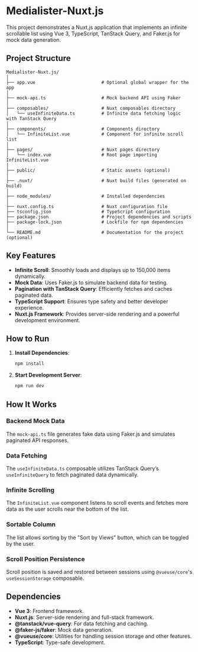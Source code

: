 # Medialister-Nuxt.js

This project demonstrates a Nuxt.js application that implements an infinite scrollable list using Vue 3, TypeScript, TanStack Query, and Faker.js for mock data generation.

## Project Structure
```
Medialister-Nuxt.js/
│
├── app.vue                         # Optional global wrapper for the app
│
├── mock-api.ts                     # Mock backend API using Faker
│
├── composables/                    # Nuxt composables directory
│   └── useInfiniteData.ts          # Infinite data fetching logic with TanStack Query
│
├── components/                     # Components directory
│   └── InfiniteList.vue            # Component for infinite scroll list
│
├── pages/                          # Nuxt pages directory
│   └── index.vue                   # Root page importing InfiniteList.vue
│
├── public/                         # Static assets (optional)
│
├── .nuxt/                          # Nuxt build files (generated on build)
│
├── node_modules/                   # Installed dependencies
│
├── nuxt.config.ts                  # Nuxt configuration file
├── tsconfig.json                   # TypeScript configuration
├── package.json                    # Project dependencies and scripts
├── package-lock.json               # Lockfile for npm dependencies
│
└── README.md                       # Documentation for the project (optional)
```

## Key Features
- **Infinite Scroll**: Smoothly loads and displays up to 150,000 items dynamically.
- **Mock Data**: Uses Faker.js to simulate backend data for testing.
- **Pagination with TanStack Query**: Efficiently fetches and caches paginated data.
- **TypeScript Support**: Ensures type safety and better developer experience.
- **Nuxt.js Framework**: Provides server-side rendering and a powerful development environment.

## How to Run
1. **Install Dependencies**:
   ```bash
   npm install
   ```

2. **Start Development Server**:
   ```bash
   npm run dev
   ```

## How It Works
### Backend Mock Data
The `mock-api.ts` file generates fake data using Faker.js and simulates paginated API responses.

### Data Fetching
The `useInfiniteData.ts` composable utilizes TanStack Query’s `useInfiniteQuery` to fetch paginated data dynamically.

### Infinite Scrolling
The `InfiniteList.vue` component listens to scroll events and fetches more data as the user scrolls near the bottom of the list.

### Sortable Column
The list allows sorting by the "Sort by Views" button, which can be toggled by the user.

### Scroll Position Persistence
Scroll position is saved and restored between sessions using `@vueuse/core`'s `useSessionStorage` composable.

## Dependencies
- **Vue 3**: Frontend framework.
- **Nuxt.js**: Server-side rendering and full-stack framework.
- **@tanstack/vue-query**: For data fetching and caching.
- **@faker-js/faker**: Mock data generation.
- **@vueuse/core**: Utilities for handling session storage and other features.
- **TypeScript**: Type-safe development.

